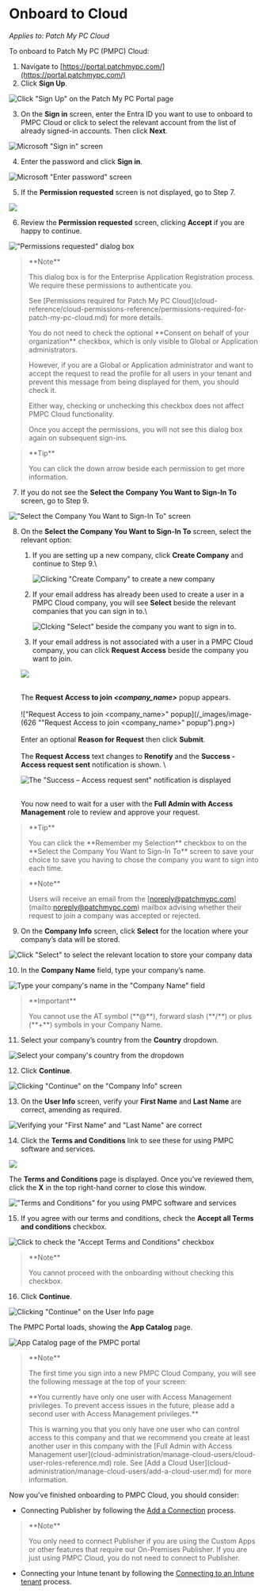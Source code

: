 # Onboard to Cloud

_Applies to: Patch My PC Cloud_

To onboard to Patch My PC (PMPC) Cloud:

1. Navigate to [https://portal.patchmypc.com/](https://portal.patchmypc.com/)
2. Click **Sign Up**.

![Click "Sign Up" on the Patch My PC Portal page](../_images/image-\(1363\).png)

3. On the **Sign in** screen, enter the Entra ID you want to use to onboard to PMPC Cloud or click to select the relevant account from the list of already signed-in accounts. Then click **Next**.

![Microsoft "Sign in" screen](../_images/image-\(1364\).png)

4. Enter the password and click **Sign in**.

![Microsoft "Enter password" screen](../_images/image-\(1365\).png)

5. If the **Permission requested** screen is not displayed, go to Step 7.

![](../_images/image-\(1506\).png)

6. Review the **Permission requested** screen, clicking **Accept** if you are happy to continue.

!["Permissions requested" dialog box](../_images/image-\(1366\).png)

> \*\*Note\*\*
>
> This dialog box is for the Enterprise Application Registration process. We require these permissions to authenticate you.
>
> See \[Permissions required for Patch My PC Cloud]\(cloud-reference/cloud-permissions-reference/permissions-required-for-patch-my-pc-cloud.md) for more details.
>
> You do not need to check the optional \*\*Consent on behalf of your organization\*\* checkbox, which is only visible to Global or Application administrators.
>
> However, if you are a Global or Application administrator and want to accept the request to read the profile for all users in your tenant and prevent this message from being displayed for them, you should check it.
>
> Either way, checking or unchecking this checkbox does not affect PMPC Cloud functionality.
>
> Once you accept the permissions, you will not see this dialog box again on subsequent sign-ins.

> \*\*Tip\*\*
>
> You can click the down arrow beside each permission to get more information.

7. If you do not see the **Select the Company You Want to Sign-In To** screen, go to Step 9.

!["Select the Company You Want to Sign-In To" screen](../_images/image-\(535\).png)

8.  On the **Select the Company You Want to Sign-In To** screen, select the relevant option:

    1.  If you are setting up a new company, click **Create Company** and continue to Step 9.\\

        ![Clicking "Create Company" to create a new company](../_images/image-\(536\).png)
    2.  If your email address has already been used to create a user in a PMPC Cloud company, you will see **Select** beside the relevant companies that you can sign in to.\\

        ![Clcking "Select" beside the company you want to sign in to.](../_images/image-\(20\).png)
    3. If your email address is not associated with a user in a PMPC Cloud company, you can click **Request Access** beside the company you want to join.

    ![](../_images/image-\(538\).png)

    \
    The **Request Access to join&#x20;**_**\<company\_name>**_ popup appears.\
    \
    !\["Request Access to join \<company\_name>" popup]\(/\_images/image-(626 ""Request Access to join \<company\_name>" popup").png>)\
    \
    Enter an optional **Reason for Request** then click **Submit**.\
    \
    The **Request Access** text changes to **Renotify** and the **Success - Access request sent** notification is shown. \\

    ![The "Success – Access request sent" notification is displayed](../_images/image-\(1632\).png)

    \
    You now need to wait for a user with the **Full Admin with Access Management** role to review and approve your request.

> \*\*Tip\*\*
>
> You can click the \*\*Remember my Selection\*\* checkbox to on the \*\*Select the Company You Want to Sign-In To\*\* screen to save your choice to save you having to chose the company you want to sign into each time.

> \*\*Note\*\*
>
> Users will receive an email from the \[noreply@patchmypc.com]\(mailto:noreply@patchmypc.com) mailbox advising whether their request to join a company was accepted or rejected.

9. On the **Company Info** screen, click **Select** for the location where your company’s data will be stored.

![Click "Select" to select the relevant location to store your company data](../_images/image-\(609\).png)

10. In the **Company Name** field, type your company’s name.

![Type your company's name in the "Company Name" field](../_images/image-\(610\).png)

> \*\*Important\*\*
>
> You cannot use the AT symbol (\*\*@\*\*), forward slash (\*\*/\*\*) or plus (\*\*+\*\*) symbols in your Company Name.

11. Select your company’s country from the **Country** dropdown.

![Select your company's country from the dropdown](../_images/image-\(806\).png)

12. Click **Continue**.

![Clicking "Continue" on the "Company Info" screen](../_images/image-\(808\).png)

13. On the **User Info** screen, verify your **First Name** and **Last Name** are correct, amending as required.

![Verifying your "First Name" and "Last Name" are correct](../_images/image-\(809\).png)

14. Click the **Terms and Conditions** link to see these for using PMPC software and services.

![](../_images/image-\(810\).png)

The **Terms and Conditions** page is displayed. Once you’ve reviewed them, click the **X** in the top right-hand corner to close this window.

!["Terms and Conditions" for you using PMPC software and services](../_images/image-\(811\).png)

15. If you agree with our terms and conditions, check the **Accept all Terms and conditions** checkbox.

![Click to check the "Accept Terms and Conditions" checkbox](../_images/image-\(812\).png)

> \*\*Note\*\*
>
> You cannot proceed with the onboarding without checking this checkbox.

16. Click **Continue**.

![Clicking "Continue" on the User Info page](../_images/image-\(1509\).png)

The PMPC Portal loads, showing the **App Catalog** page.

![App Catalog page of the PMPC portal](../_images/image-\(2700\).png)

> \*\*Note\*\*
>
> The first time you sign into a new PMPC Cloud Company, you will see the following message at the top of your screen:
>
> \*\*You currently have only one user with Access Management privileges. To prevent access issues in the future, please add a second user with Access Management privileges.\*\*
>
> This is warning you that you only have one user who can control access to this company and that we recommend you create at least another user in this company with the \[Full Admin with Access Management user]\(cloud-administration/manage-cloud-users/cloud-user-roles-reference.md) role. See \[Add a Cloud User]\(cloud-administration/manage-cloud-users/add-a-cloud-user.md) for more information.

Now you've finished onboarding to PMPC Cloud, you should consider:

* Connecting Publisher by following the [Add a Connection](cloud-administration/manage-cloud-connections/add-a-connection.md) process.

> \*\*Note\*\*
>
> You only need to connect Publisher if you are using the Custom Apps or other features that require our On-Premises Publisher. If you are just using PMPC Cloud, you do not need to connect to Publisher.

* Connecting your Intune tenant by following the [Connecting to an Intune tenant](cloud-administration/manage-your-environments-in-cloud/manage-cloud-intune-tenants.md#connecting-to-an-intune-tenant) process.
